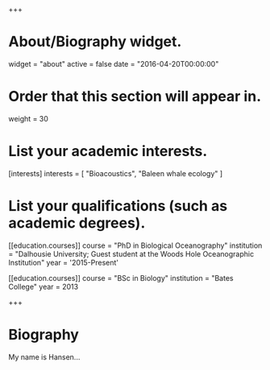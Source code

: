 +++
# About/Biography widget.
widget = "about"
active = false
date = "2016-04-20T00:00:00"

# Order that this section will appear in.
weight = 30

# List your academic interests.
[interests]
  interests = [
    "Bioacoustics",
    "Baleen whale ecology"
  ]

# List your qualifications (such as academic degrees).
[[education.courses]]
  course = "PhD in Biological Oceanography"
  institution = "Dalhousie University; Guest student at the Woods Hole Oceanographic Institution"
  year = '2015-Present'

[[education.courses]]
  course = "BSc in Biology"
  institution = "Bates College"
  year = 2013

+++

# Biography

My name is Hansen...
